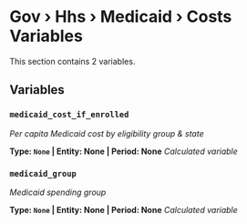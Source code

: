 # Gov › Hhs › Medicaid › Costs Variables

This section contains 2 variables.

## Variables

### `medicaid_cost_if_enrolled`
*Per capita Medicaid cost by eligibility group & state*

**Type: `None` | Entity: None | Period: None**
*Calculated variable*

### `medicaid_group`
*Medicaid spending group*

**Type: `None` | Entity: None | Period: None**
*Calculated variable*
